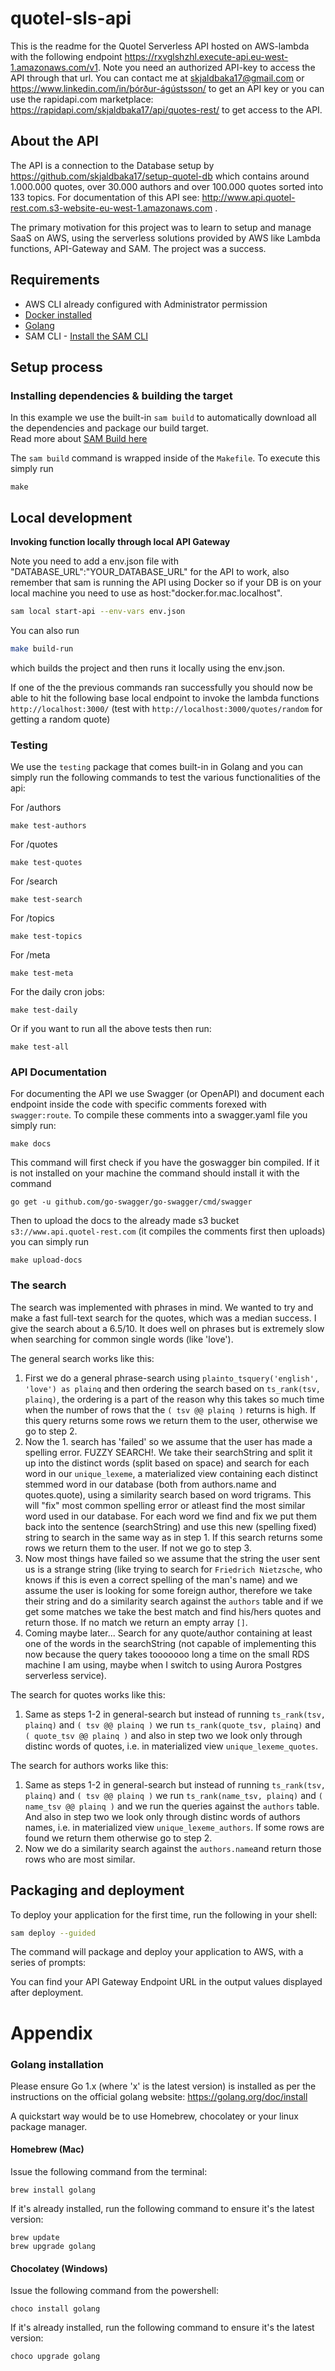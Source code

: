 # quotel-sls-api

This is the readme for the Quotel Serverless API hosted on AWS-lambda with the following endpoint https://rxvglshzhl.execute-api.eu-west-1.amazonaws.com/v1. Note you need an authorized API-key to access the API through that url. You can contact me at skjaldbaka17@gmail.com or https://www.linkedin.com/in/þórður-ágústsson/ to get an API key or you can use the rapidapi.com marketplace: https://rapidapi.com/skjaldbaka17/api/quotes-rest/ to get access to the API.

## About the API

The API is a connection to the Database setup by https://github.com/skjaldbaka17/setup-quotel-db which contains around 1.000.000 quotes, over 30.000 authors and over 100.000 quotes sorted into 133 topics. For documentation of this API see: http://www.api.quotel-rest.com.s3-website-eu-west-1.amazonaws.com .

The primary motivation for this project was to learn to setup and manage SaaS on AWS, using the serverless solutions provided by AWS like Lambda functions, API-Gateway and SAM. The project was a success.

## Requirements

* AWS CLI already configured with Administrator permission
* [Docker installed](https://www.docker.com/community-edition)
* [Golang](https://golang.org)
* SAM CLI - [Install the SAM CLI](https://docs.aws.amazon.com/serverless-application-model/latest/developerguide/serverless-sam-cli-install.html)

## Setup process

### Installing dependencies & building the target 

In this example we use the built-in `sam build` to automatically download all the dependencies and package our build target.   
Read more about [SAM Build here](https://docs.aws.amazon.com/serverless-application-model/latest/developerguide/sam-cli-command-reference-sam-build.html) 

The `sam build` command is wrapped inside of the `Makefile`. To execute this simply run
 
```shell
make
```

## Local development

**Invoking function locally through local API Gateway**

Note you need to add a env.json file with "DATABASE_URL":"YOUR_DATABASE_URL" for the API to work, also remember that sam is running the API using Docker so if your DB is on your local machine you need to use as host:"docker.for.mac.localhost".

```bash
sam local start-api --env-vars env.json
```

You can also run

```bash
make build-run
```

which builds the project and then runs it locally using the env.json.

If one of the the previous commands ran successfully you should now be able to hit the following base local endpoint to invoke the lambda functions `http://localhost:3000/` (test with `http://localhost:3000/quotes/random` for getting a random quote)

### Testing

We use the `testing` package that comes built-in in Golang and you can simply run the following commands to test the various functionalities of the api:

For /authors
```shell
make test-authors
```

For /quotes
```shell
make test-quotes
```
For /search
```shell
make test-search
```

For /topics
```shell
make test-topics
```

For /meta
```shell
make test-meta
```

For the daily cron jobs:
```shell
make test-daily
```

Or if you want to run all the above tests then run:

```shell
make test-all
```


### API Documentation

For documenting the API we use Swagger (or OpenAPI) and document each endpoint inside the code with specific comments forexed with `swagger:route`. To compile these comments into a swagger.yaml file you simply run:

```shell
make docs
```

This command will first check if you have the goswagger bin compiled. If it is not installed on your machine the command should install it with the command
```shell
go get -u github.com/go-swagger/go-swagger/cmd/swagger
```

Then to upload the docs to the already made s3 bucket `s3://www.api.quotel-rest.com` (it compiles the comments first then uploads) you can simply run 

```shell
make upload-docs    
```

### The search

The search was implemented with phrases in mind. We wanted to try and make a fast full-text search for the quotes, which was a median success. I give the search about a 6.5/10. It does well on phrases but is extremely slow when searching for common single words (like 'love').

The general search works like this:

1. First we do a general phrase-search using `plainto_tsquery('english', 'love') as plainq` and then ordering the search based on `ts_rank(tsv, plainq)`, the ordering is a part of the reason why this takes so much time when the number of rows that the `( tsv @@ plainq )` returns is high. If this query returns some rows we return them to the user, otherwise we go to step 2.
2. Now the 1. search has 'failed' so we assume that the user has made a spelling error. FUZZY SEARCH!. We take their searchString and split it up into the distinct words (split based on space) and search for each word in our `unique_lexeme`, a materialized view containing each distinct stemmed word in our database (both from authors.name and quotes.quote), using a similarity search based on word trigrams. This will "fix" most common spelling error or atleast find the most similar word used in our database. For each word we find and fix we put them back into the sentence (searchString) and use this new (spelling fixed) string to search in the same way as in step 1. If this search returns some rows we return them to the user. If not we go to step 3.
3. Now most things have failed so we assume that the string the user sent us is a strange string (like trying to search for `Friedrich Nietzsche`, who knows if this is even a correct spelling of the man's name) and we assume the user is looking for some foreign author, therefore we take their string and do a similarity search against the `authors` table and if we get some matches we take the best match and find his/hers quotes and return those. If no match we return an empty array `[]`. 
4. Coming maybe later... Search for any quote/author containing at least one of the words in the searchString (not capable of implementing this now because the query takes tooooooo long a time on the small RDS machine I am using, maybe when I switch to using Aurora Postgres serverless service).

The search for quotes works like this:

1. Same as steps 1-2 in general-search but instead of running `ts_rank(tsv, plainq)` and `( tsv @@ plainq )` we run `ts_rank(quote_tsv, plainq)` and `( quote_tsv @@ plainq )` and also in step two we look only through distinc words of quotes, i.e. in materialized view `unique_lexeme_quotes`.

The search for authors works like this:

1. Same as steps 1-2 in general-search but instead of running `ts_rank(tsv, plainq)` and `( tsv @@ plainq )` we run `ts_rank(name_tsv, plainq)` and `( name_tsv @@ plainq )` and we run the queries against the `authors` table. And also in step two we look only through distinc words of authors names, i.e. in materialized view `unique_lexeme_authors`. If some rows are found we return them otherwise go to step 2.
2. Now we do a similarity search against the `authors.name`and return those rows who are most similar.


## Packaging and deployment

To deploy your application for the first time, run the following in your shell:

```bash
sam deploy --guided
```

The command will package and deploy your application to AWS, with a series of prompts:

You can find your API Gateway Endpoint URL in the output values displayed after deployment.


# Appendix

### Golang installation

Please ensure Go 1.x (where 'x' is the latest version) is installed as per the instructions on the official golang website: https://golang.org/doc/install

A quickstart way would be to use Homebrew, chocolatey or your linux package manager.

#### Homebrew (Mac)

Issue the following command from the terminal:

```shell
brew install golang
```

If it's already installed, run the following command to ensure it's the latest version:

```shell
brew update
brew upgrade golang
```

#### Chocolatey (Windows)

Issue the following command from the powershell:

```shell
choco install golang
```

If it's already installed, run the following command to ensure it's the latest version:

```shell
choco upgrade golang
```
